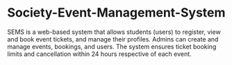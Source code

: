 # Society-Event-Management-System
SEMS is a web-based system that allows students (users) to register, view and book event tickets, and manage their profiles. Admins can create and manage events, bookings, and users. The system ensures ticket booking limits and cancellation within 24 hours respective of each event.
